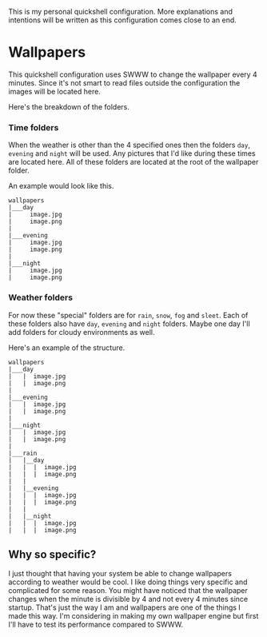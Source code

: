 This is my personal quickshell configuration. More explanations and intentions will be written as this configuration comes close to an end.

# Wallpapers

This quickshell configuration uses SWWW to change the wallpaper every 4 minutes. 
Since it's not smart to read files outside the configuration the images will be located here.

Here's the breakdown of the folders.

### Time folders
When the weather is other than the 4 specified ones then the folders ``day``, ``evening`` and ``night`` will be used. Any pictures that I'd like during these times are located here. All of these folders are located at the root of the wallpaper folder. 

An example would look like this.

```
wallpapers
|___day
|     image.jpg
|     image.png
|
|___evening
|     image.jpg
|     image.png
|
|___night
|     image.jpg
|     image.png
```

### Weather folders
For now these "special" folders are for ``rain``, ``snow``, ``fog`` and ``sleet``. Each of these folders also have ``day``, ``evening`` and ``night`` folders. Maybe one day I'll add folders for cloudy environments as well. 

Here's an example of the structure.

```
wallpapers
|___day
|   |  image.jpg
|   |  image.png
|
|___evening
|   |  image.jpg
|   |  image.png
|
|___night
|   |  image.jpg
|   |  image.png
|
|___rain
|   |__day
|   |  |  image.jpg
|   |  |  image.png
|   |  
|   |__evening
|   |  |  image.jpg
|   |  |  image.png
|   |
|   |__night
|   |  |  image.jpg
|   |  |  image.png
```

## Why so specific?
I just thought that having your system be able to change wallpapers according to weather would be cool. I like doing things very specific and complicated for some reason. You might have noticed that the wallpaper changes when the minute is divisible by 4 and not every 4 minutes since startup. That's just the way I am and wallpapers are one of the things I made this way. I'm considering in making my own wallpaper engine but first I'll have to test its performance compared to SWWW.

